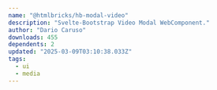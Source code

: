 ```yaml
---
name: "@htmlbricks/hb-modal-video"
description: "Svelte-Bootstrap Video Modal WebComponent."
author: "Dario Caruso"
downloads: 455
dependents: 2
updated: "2025-03-09T03:10:38.033Z"
tags: 
  - ui
  - media
---
```

